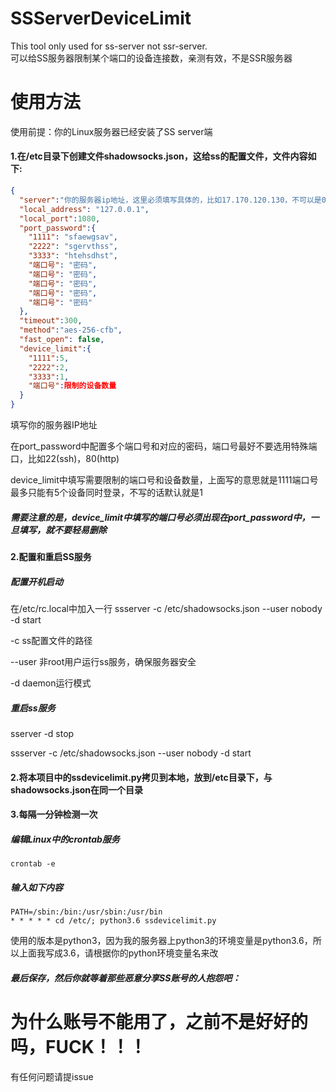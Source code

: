 # SSServerDeviceLimit
This tool only used for ss-server not ssr-server.     
可以给SS服务器限制某个端口的设备连接数，亲测有效，不是SSR服务器

# 使用方法
使用前提：你的Linux服务器已经安装了SS server端

#### 1.在/etc目录下创建文件shadowsocks.json，这给ss的配置文件，文件内容如下:
```json
{
  "server":"你的服务器ip地址，这里必须填写具体的，比如17.170.120.130，不可以是0.0.0.0或者127.0.0.1",
  "local_address": "127.0.0.1",
  "local_port":1080,
  "port_password":{
    "1111": "sfaewgsav",
    "2222": "sgervthss",
    "3333": "htehsdhst",
    "端口号": "密码",
    "端口号": "密码",
    "端口号": "密码",
    "端口号": "密码",
    "端口号": "密码"
  },
  "timeout":300,
  "method":"aes-256-cfb",
  "fast_open": false,
  "device_limit":{
    "1111":5,
    "2222":2,
    "3333":1,
    "端口号":限制的设备数量
  }
}
```
<p>填写你的服务器IP地址
<p>在port_password中配置多个端口号和对应的密码，端口号最好不要选用特殊端口，比如22(ssh)，80(http)
<p>device_limit中填写需要限制的端口号和设备数量，上面写的意思就是1111端口号最多只能有5个设备同时登录，不写的话默认就是1

##### 需要注意的是，device_limit中填写的端口号必须出现在port_password中，一旦填写，就不要轻易删除

#### 2.配置和重启SS服务
##### 配置开机启动
在/etc/rc.local中加入一行
ssserver -c /etc/shadowsocks.json --user nobody -d start
<p>-c ss配置文件的路径
<p>--user 非root用户运行ss服务，确保服务器安全
<p>-d daemon运行模式

##### 重启ss服务
<p>sserver -d stop
<p>ssserver -c /etc/shadowsocks.json --user nobody -d start


#### 2.将本项目中的ssdevicelimit.py拷贝到本地，放到/etc目录下，与shadowsocks.json在同一个目录

#### 3.每隔一分钟检测一次
##### 编辑Linux中的crontab服务
```
crontab -e
```
##### 输入如下内容
```
PATH=/sbin:/bin:/usr/sbin:/usr/bin
* * * * * cd /etc/; python3.6 ssdevicelimit.py
```
<p>使用的版本是python3，因为我的服务器上python3的环境变量是python3.6，所以上面我写成3.6，请根据你的python环境变量名来改

##### 最后保存，然后你就等着那些恶意分享SS账号的人抱怨吧：
# 为什么账号不能用了，之前不是好好的吗，FUCK！！！


有任何问题请提issue